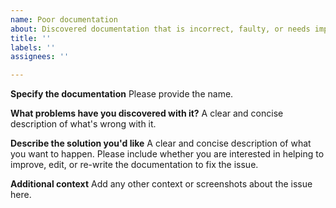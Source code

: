 ```yaml
---
name: Poor documentation
about: Discovered documentation that is incorrect, faulty, or needs improvement
title: ''
labels: ''
assignees: ''

---
```


**Specify the documentation**
Please provide the name.

**What problems have you discovered with it?**
A clear and concise description of what's wrong with it.

**Describe the solution you'd like**
A clear and concise description of what you want to happen. Please include whether you are interested in helping to improve, edit, or re-write the documentation to fix the issue.

**Additional context**
Add any other context or screenshots about the issue here.

